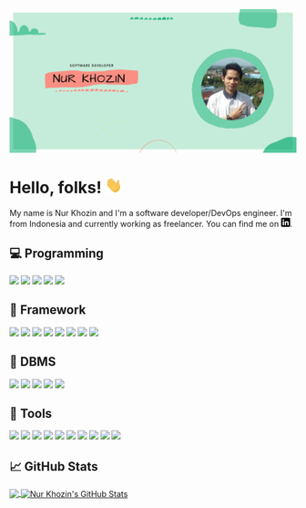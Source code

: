 <!-- More info, tips and tricks for making GitHub Profile README can be found in my article at https://towardsdatascience.com/build-a-stunning-readme-for-your-github-profile-9b80434fe5d7 -->

[![Header](https://raw.githubusercontent.com/annurkhozin/annurkhozin/master/banner.jpg "Header")](https://annurkhozin.github.io/)

# Hello, folks! <img src="https://raw.githubusercontent.com/annurkhozin/annurkhozin/master/wave.gif" width="30px">

My name is Nur Khozin and I'm a software developer/DevOps engineer. I'm from Indonesia and currently working as freelancer. You can find me on [![LinkedIn][3.2]][3].

## 💻 Programming

![](https://img.shields.io/badge/Code-JavaScript-informational?style=flat&logo=javascript&logoColor=white&color=2bbc8a)
![](https://img.shields.io/badge/Code-PHP-informational?style=flat&logo=php&logoColor=white&color=2bbc8a)
![](https://img.shields.io/badge/Code-Python-informational?style=flat&logo=python&logoColor=white&color=2bbc8a)
![](https://img.shields.io/badge/Code-Java-informational?style=flat&logo=java&logoColor=white&color=2bbc8a)
![](https://img.shields.io/badge/Code-Kotlin-informational?style=flat&logo=kotlin&logoColor=white&color=2bbc8a)

## 💼 Framework

![](https://img.shields.io/badge/PHP-Codeigniter-informational?style=flat&logo=codeigniter&logoColor=white&color=2bbc8a)
![](https://img.shields.io/badge/PHP-Laravel-informational?style=flat&logo=laravel&logoColor=white&color=2bbc8a)
![](https://img.shields.io/badge/Nodejs-Express.js-informational?style=flat&logo=express&logoColor=white&color=2bbc8a)
![](https://img.shields.io/badge/Nodejs-Fastify-informational?style=flat&logo=fastify&logoColor=white&color=2bbc8a)
![](https://img.shields.io/badge/Nodejs-Nest.js-informational?style=flat&logo=nestjs&logoColor=white&color=2bbc8a)
![](https://img.shields.io/badge/Nodejs-AdonisJs-informational?style=flat&logo=adonisjs&logoColor=white&color=2bbc8a)
![](https://img.shields.io/badge/Javascript-Vue.js-informational?style=flat&logo=vue.js&logoColor=white&color=2bbc8a)
![](https://img.shields.io/badge/Javascript-Nuxt.js-informational?style=flat&logo=nuxt.js&logoColor=white&color=2bbc8a)

## 💾 DBMS

![](https://img.shields.io/badge/DBMS-MySQL-informational?style=flat&logo=mysql&logoColor=white&color=2bbc8a)
![](https://img.shields.io/badge/DBMS-PostgreSQL-informational?style=flat&logo=postgresql&logoColor=white&color=2bbc8a)
![](https://img.shields.io/badge/DBMS-MS_SQL_Server-informational?style=flat&logo=microsoft-sql-server&logoColor=white&color=2bbc8a)
![](https://img.shields.io/badge/DBMS-MongoDB-informational?style=flat&logo=mongodb&logoColor=white&color=2bbc8a)
![](https://img.shields.io/badge/DBMS-Elasticsearch-informational?style=flat&logo=elasticsearch&logoColor=white&color=2bbc8a)

## 🔧 Tools

![](https://img.shields.io/badge/Editor-VS_Code-informational?style=flat&logo=visual-studio-code&logoColor=white&color=2bbc8a)
![](https://img.shields.io/badge/Editor-IntelliJ_IDEA-informational?style=flat&logo=intellij-idea&logoColor=white&color=2bbc8a)
![](https://img.shields.io/badge/Editor-Android_Studio-informational?style=flat&logo=android-studio&logoColor=white&color=2bbc8a)
![](https://img.shields.io/badge/Editor-Eclipse-informational?style=flat&logo=eclipse&logoColor=white&color=2bbc8a)
![](https://img.shields.io/badge/Shell-Bash-informational?style=flat&logo=gnu-bash&logoColor=white&color=2bbc8a)
![](https://img.shields.io/badge/Tools-Docker-informational?style=flat&logo=docker&logoColor=white&color=2bbc8a)
![](https://img.shields.io/badge/Tools-npm-informational?style=flat&logo=npm&logoColor=white&color=2bbc8a)
![](https://img.shields.io/badge/Tools-Composer-informational?style=flat&logo=composer&logoColor=white&color=2bbc8a)
![](https://img.shields.io/badge/OS-Linux-informational?style=flat&logo=linux&logoColor=white&color=2bbc8a)
![](https://img.shields.io/badge/OS-Windows-informational?style=flat&logo=windows&logoColor=white&color=2bbc8a)

## &#x1f4c8; GitHub Stats

<a href="https://github.com/annurkhozin/annurkhozin">
  <img align="center" src="https://github-readme-stats.vercel.app/api/top-langs/?username=annurkhozin&hide=java,html,css,tex&title_color=ffffff&text_color=c9cacc&icon_color=2bbc8a&bg_color=1d1f21&langs_count=3" />
</a>
<a href="https://github.com/annurkhozin/annurkhozin">
  <img align="center" src="https://github-readme-stats.vercel.app/api?username=annurkhozin&show_icons=true&line_height=27&count_private=true&title_color=ffffff&text_color=c9cacc&icon_color=2bbc8a&bg_color=1d1f21" alt="Nur Khozin's GitHub Stats" />
</a>

<!-- links to social media icons -->

<!-- icons with padding -->

[1.1]: http://i.imgur.com/tXSoThF.png "twitter icon with padding"
[2.1]: http://i.imgur.com/0o48UoR.png "github icon with padding"

<!-- icons without padding -->

[1.2]: http://i.imgur.com/wWzX9uB.png "twitter icon without padding"
[2.2]: http://i.imgur.com/9I6NRUm.png "github icon without padding"
[3.2]: https://raw.githubusercontent.com/annurkhozin/annurkhozin/master/linkedin-3-16.png "LinkedIn icon without padding"

<!-- links to your social media accounts -->

[1]: https://twitter.com/annurkhozin
[2]: https://github.com/annurkhozin
[3]: https://www.linkedin.com/in/nurkhozin/

<!-- Resources -->
<!-- Icons: https://simpleicons.org/ -->
<!-- GitHub Stats: https://github.com/anuraghazra/github-readme-stats -->
<!-- Emojis: https://emojipedia.org/emoji/ -->
<!-- HTML Emojis: https://www.fileformat.info/index.htm -->
<!-- Shields: https://shields.io/ -->
<!-- Awesome GitHub Profile README: https://github.com/abhisheknaiidu/awesome-github-profile-readme -->
